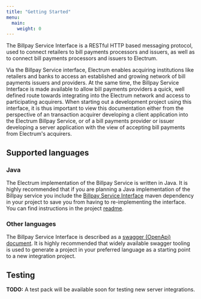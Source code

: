 ```yaml
---
title: "Getting Started"
menu:
  main:
    weight: 0
---
```


The Billpay Service Interface is a RESTful HTTP based messaging protocol, used to connect retailers to bill payments processors and issuers, as well as to connect bill payments processors and issuers to Electrum.

Via the Billpay Service interface, Electrum enables acquiring institutions like retailers and banks to access an established and growing network of bill payments issuers and providers. At the same time, the Billpay Service Interface is made available to allow bill payments providers a quick, well defined route towards integrating into the Electrum network and access to participating acquirers. When starting out a development project using this interface, it is thus important to view this documentation either from the perspective of an transaction acquirer developing a client application into the Electrum Billpay Service, or of a bill payments provider or issuer developing a server application with the view of accepting bill payments from Electrum's acquirers.


## Supported languages

### Java

The Electrum implementation of the Billpay Service is written in Java. It is highly recommended that if you are planning a Java implementation of the Billpay service you include the [Billpay Service Interface](https://github.com/electrumpayments/billpay-service-interface) maven dependency in your project to save you from having to re-implementing the interface. You can find instructions in the project [readme](https://github.com/electrumpayments/billpay-service-interface).

### Other languages

The Billpay Service Interface is described as a [swagger (OpenApi) document](/specification/swagger). It is highly recommended that widely available swagger tooling is used to generate a project in your preferred language as a starting point to a new integration project.


## Testing

**TODO:** A test pack will be available soon for testing new server integrations.
